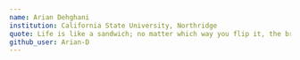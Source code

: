 ```yaml
---
name: Arian Dehghani
institution: California State University, Northridge
quote: Life is like a sandwich; no matter which way you flip it, the bread comes first.
github_user: Arian-D
---
```

